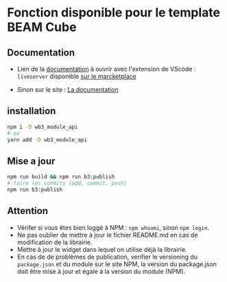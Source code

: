 # Fonction disponible pour le template BEAM Cube

## Documentation

- Lien de la [documentation](./docs/index.html ) à ouvrir avec l'extension de VScode : `liveserver`
disponible [sur le marcketplace](https://marketplace.visualstudio.com/items?itemName=ritwickdey.LiveServer)

- Sinon sur le site : [La documentation](https://beam-cube.github.io/WB3_module_Api/)

## installation

```sh
npm i -D wb3_module_api
# ou 
yarn add -D wb3_module_api
```

## Mise a jour

```sh
npm run build && npm run b3:publish
# faire les commits (add, commit, push)
npm run b3:publish 
```

## Attention

- Vérifer si vous êtes bien loggé à NPM : `npm whoami`, sinon `npm login`.
- Ne pas oublier de mettre à jour le fichier README.md en cas de modification de la librairie.
- Mettre à jour le widget dans lequel on utilise déjà la librairie.
- En cas de de problèmes de publication, verifier le versioning du `package.json` et du module sur le site NPM, la version du package.json doit être mise à jour et égale à la version du module (NPM).
